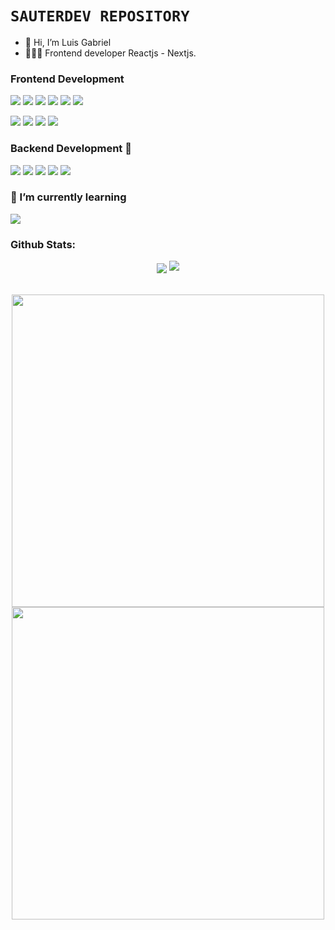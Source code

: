 <!-- ![163146163_122356169899544_6003355897426048525_n](https://user-images.githubusercontent.com/88288135/136866228-c80889e6-8f13-45e1-9f59-b0e36df07883.jpg) -->

# `SAUTERDEV REPOSITORY`
- 👋 Hi, I’m Luis Gabriel
- 🧑🏻‍💻 Frontend developer Reactjs - Nextjs.

### Frontend Development
 <p>
  <img src="https://img.shields.io/badge/React-20232A?style=for-the-badge&logo=react&logoColor=61DAFB">
  <img src="https://img.shields.io/badge/next.js-000000?style=for-the-badge&logo=nextdotjs&logoColor=white">
  <img src="https://img.shields.io/badge/JavaScript-F7DF1E?style=for-the-badge&logo=javascript&logoColor=black">
  <img src="https://img.shields.io/badge/typescript-1572B6?style=for-the-badge&logo=typescript&logoColor=white">
  <img src="https://img.shields.io/badge/Cypress-white?style=for-the-badge&logo=Cypress&logoColor=black">
  <img src="https://img.shields.io/badge/jest-393536?style=for-the-badge&logo=jest&logoColor=c03b13">
 </p>
 <p>
  <img src="https://img.shields.io/badge/sass-cc6699?style=for-the-badge&logo=sass&logoColor=white">
  <img src="https://img.shields.io/badge/CSS3-1572B6?style=for-the-badge&logo=css3&logoColor=white">
  <img src="https://img.shields.io/badge/HTML5-E34F26?style=for-the-badge&logo=html5&logoColor=white">
  <img src="https://img.shields.io/badge/tailwindcss-white?style=for-the-badge&logo=tailwindcss&logoColor=cyan" >
 </P>

### Backend Development 📡
 <p>
  <img src="https://img.shields.io/badge/MongoDB-white?style=for-the-badge&logo=mongodb&logoColor=4EA94B">
  <img src="https://img.shields.io/badge/Express.js-000000?style=for-the-badge&logo=express&logoColor=white">
  <img src="https://img.shields.io/badge/Node.js-339933?style=for-the-badge&logo=nodedotjs&logoColor=white">
  <img src="https://img.shields.io/badge/mongoose-white?style=for-the-badge&logo=mongoose&logoColor=red">
  <img src="https://img.shields.io/badge/GraphQL-da0093?style=for-the-badge&logo=GraphQL&logoColor=white">
 </p>

### 🌱 I’m currently learning
  <p>
    <img src="https://img.shields.io/badge/ReactNative-20232a?style=for-the-badge&logo=react&logoColor=5bc8e7">
  </p>

### Github Stats:
 
  <div align="center" >
    <img align="center" src='https://github-readme-stats.vercel.app/api?username=LuiSauter&theme=react'/>
    <img src='https://github-readme-streak-stats.herokuapp.com/?user=LuiSauter&theme=react'/>
  </div>
  <br />
<!--   <div align="center" >
  </div> -->
  <br />
  <div align="center">
    <img width='500px' src='https://github-readme-stats.vercel.app/api/top-langs/?username=LuiSauter&layout=compact&theme=react'/>
    <img width='500px' src='https://user-images.githubusercontent.com/88288135/136866329-82598cff-01e3-4371-acbb-d5adc33865a2.jpg' />
  </div>
<!--   <div align="center">
    <img width='500px' src='https://user-images.githubusercontent.com/88288135/136866329-82598cff-01e3-4371-acbb-d5adc33865a2.jpg' />
  </div> -->
  <br />
  
<!---
LuiSauter/LuiSauter is a ✨ special ✨ repository because its `README.md` (this file) appears on your GitHub profile.
You can click the Preview link to take a look at your changes.
--->
